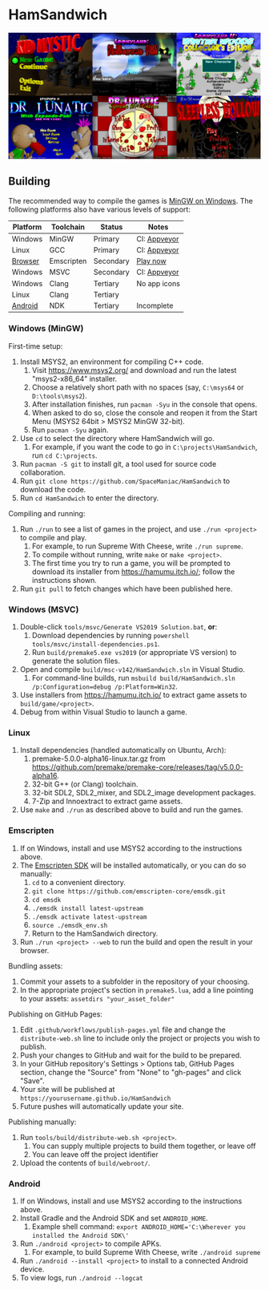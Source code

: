 # HamSandwich

![Screenshots of game title screens](docs/titlescreens.png)

## Building

The recommended way to compile the games is [MinGW on Windows](#windows-mingw).
The following platforms also have various levels of support:

Platform | Toolchain | Status | Notes
-|-|-|-
Windows | MinGW | Primary | CI: [Appveyor](https://ci.appveyor.com/project/SpaceManiac/hamsandwich)
Linux | GCC | Primary | CI: [Appveyor](https://ci.appveyor.com/project/SpaceManiac/hamsandwich)
[Browser](#Emscripten) | Emscripten | Secondary | [Play now](https://spacemaniac.github.io/HamSandwich/)
Windows | MSVC | Secondary | CI: [Appveyor](https://ci.appveyor.com/project/SpaceManiac/hamsandwich)
Windows | Clang | Tertiary | No app icons
Linux | Clang | Tertiary
[Android](#Android) | NDK | Tertiary | Incomplete

### Windows (MinGW)

First-time setup:

1. Install MSYS2, an environment for compiling C++ code.
    1. Visit <https://www.msys2.org/> and download and run the latest "msys2-x86_64" installer.
    2. Choose a relatively short path with no spaces (say, `C:\msys64` or `D:\tools\msys2`).
    3. After installation finishes, run `pacman -Syu` in the console that opens.
    4. When asked to do so, close the console and reopen it from the Start Menu (MSYS2 64bit > MSYS2 MinGW 32-bit).
    5. Run `pacman -Syu` again.
2. Use `cd` to select the directory where HamSandwich will go.
    1. For example, if you want the code to go in `C:\projects\HamSandwich`, run `cd C:\projects`.
3. Run `pacman -S git` to install git, a tool used for source code collaboration.
4. Run `git clone https://github.com/SpaceManiac/HamSandwich` to download the code.
5. Run `cd HamSandwich` to enter the directory.

Compiling and running:

1. Run `./run` to see a list of games in the project, and use `./run <project>` to compile and play.
    1. For example, to run Supreme With Cheese, write `./run supreme`.
    2. To compile without running, write `make` or `make <project>`.
    3. The first time you try to run a game, you will be prompted to download
        its installer from <https://hamumu.itch.io/>;
        follow the instructions shown.
2. Run `git pull` to fetch changes which have been published here.

### Windows (MSVC)

1. Double-click `tools/msvc/Generate VS2019 Solution.bat`, **or**:
    1. Download dependencies by running `powershell tools/msvc/install-dependencies.ps1`.
    2. Run `build/premake5.exe vs2019` (or appropriate VS version) to generate the solution files.
2. Open and compile `build/msc-v142/HamSandwich.sln` in Visual Studio.
    1. For command-line builds, run `msbuild build/HamSandwich.sln /p:Configuration=debug /p:Platform=Win32`.
3. Use installers from <https://hamumu.itch.io/> to extract game assets to `build/game/<project>`.
4. Debug from within Visual Studio to launch a game.

### Linux

1. Install dependencies (handled automatically on Ubuntu, Arch):
    1. premake-5.0.0-alpha16-linux.tar.gz from <https://github.com/premake/premake-core/releases/tag/v5.0.0-alpha16>.
    2. 32-bit G++ (or Clang) toolchain.
    3. 32-bit SDL2, SDL2_mixer, and SDL2_image development packages.
    4. 7-Zip and Innoextract to extract game assets.
2. Use `make` and `./run` as described above to build and run the games.

### Emscripten

1. If on Windows, install and use MSYS2 according to the instructions above.
2. The [Emscripten SDK] will be installed automatically, or you can do so
   manually:
    1. `cd` to a convenient directory.
    2. `git clone https://github.com/emscripten-core/emsdk.git`
    3. `cd emsdk`
    4. `./emsdk install latest-upstream`
    5. `./emsdk activate latest-upstream`
    6. `source ./emsdk_env.sh`
    7. Return to the HamSandwich directory.
2. Run `./run <project> --web` to run the build and open the result in your
   browser.

Bundling assets:

1. Commit your assets to a subfolder in the repository of your choosing.
2. In the appropriate project's section in `premake5.lua`, add a line pointing
   to your assets: `assetdirs "your_asset_folder"`

Publishing on GitHub Pages:

1. Edit `.github/workflows/publish-pages.yml` file and change the
   `distribute-web.sh` line to include only the project or projects you wish to
   publish.
2. Push your changes to GitHub and wait for the build to be prepared.
3. In your GitHub repository's Settings > Options tab, GitHub Pages section,
   change the "Source" from "None" to "gh-pages" and click "Save".
4. Your site will be published at `https://yourusername.github.io/HamSandwich`
5. Future pushes will automatically update your site.

Publishing manually:

1. Run `tools/build/distribute-web.sh <project>`.
   1. You can supply multiple projects to build them together, or leave off
   1. You can leave off the project identifier
2. Upload the contents of `build/webroot/`.

[Emscripten SDK]: https://emscripten.org/docs/getting_started/downloads.html

### Android

1. If on Windows, install and use MSYS2 according to the instructions above.
2. Install Gradle and the Android SDK and set `ANDROID_HOME`.
    1. Example shell command: `export ANDROID_HOME='C:\Wherever you installed the Android SDK\'`
3. Run `./android <project>` to compile APKs.
    1. For example, to build Supreme With Cheese, write `./android supreme`
4. Run `./android --install <project>` to install to a connected Android device.
5. To view logs, run `./android --logcat`
